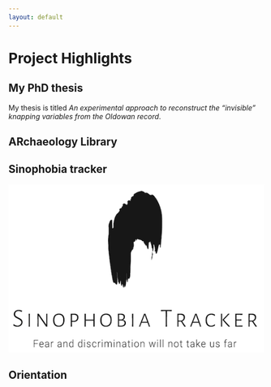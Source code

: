 ```yaml
---
layout: default
---
```


# Project Highlights

## My PhD thesis
My thesis is titled _An experimental approach to reconstruct the “invisible” knapping variables from the Oldowan record_.

## ARchaeology Library


## Sinophobia tracker
![sino_logo](./assets/img/sino_logo.png)

## Orientation

